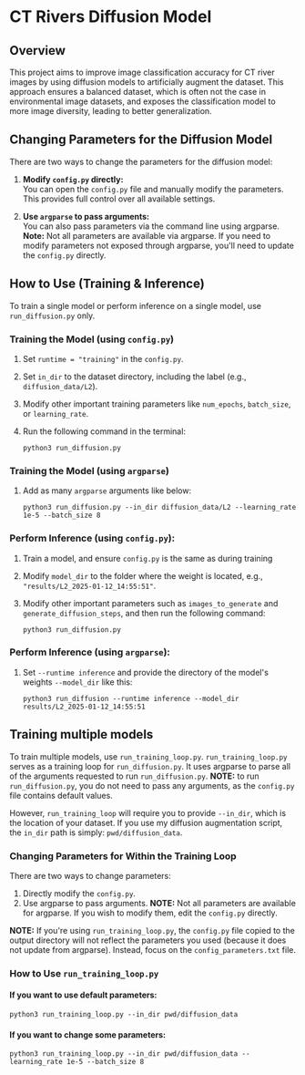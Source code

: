 # CT Rivers Diffusion Model

## Overview

This project aims to improve image classification accuracy for CT river images by using diffusion models to artificially augment the dataset. This approach ensures a balanced dataset, which is often not the case in environmental image datasets, and exposes the classification model to more image diversity, leading to better generalization.

## Changing Parameters for the Diffusion Model

There are two ways to change the parameters for the diffusion model:

1. **Modify `config.py` directly:**  
   You can open the `config.py` file and manually modify the parameters. This provides full control over all available settings.
   
2. **Use `argparse` to pass arguments:**  
   You can also pass parameters via the command line using argparse. **Note:** Not all parameters are available via argparse. If you need to modify parameters not exposed through argparse, you'll need to update the `config.py` directly.

## How to Use (Training & Inference)

To train a single model or perform inference on a single model, use `run_diffusion.py` only. 

### Training the Model (using `config.py`)

1. Set `runtime = "training"` in the `config.py`.
2. Set `in_dir` to the dataset directory, including the label (e.g., `diffusion_data/L2`).
3. Modify other important training parameters like `num_epochs`, `batch_size`, or `learning_rate`.
4. Run the following command in the terminal:  

    ```
    python3 run_diffusion.py 
    ```

### Training the Model (using `argparse`)

1. Add as many `argparse` arguments like below:

    ```
    python3 run_diffusion.py --in_dir diffusion_data/L2 --learning_rate 1e-5 --batch_size 8
    ```

### Perform Inference (using `config.py`):

1. Train a model, and ensure `config.py` is the same as during training
2. Modify `model_dir` to the folder where the weight is located, e.g., `"results/L2_2025-01-12_14:55:51"`.
3. Modify other important parameters such as `images_to_generate` and `generate_diffusion_steps`, and then run the following command: 

    ```
    python3 run_diffusion.py
    ```

### Perform Inference (using `argparse`):

1. Set `--runtime inference` and provide the directory of the model's weights `--model_dir` like this:   

    ```
    python3 run_diffusion --runtime inference --model_dir results/L2_2025-01-12_14:55:51
    ```

## Training multiple models

To train multiple models, use `run_training_loop.py`. `run_training_loop.py` serves as a training loop for `run_diffusion.py`. It uses argparse to parse all of the arguments requested to run `run_diffusion.py`. **NOTE:** to run `run_diffusion.py`, you do not need to pass any arguments, as the `config.py` file contains default values.

However, `run_training_loop` will require you to provide `--in_dir`, which is the location of your dataset. If you use my diffusion augmentation script, the `in_dir` path is simply: `pwd/diffusion_data`.

### Changing Parameters for Within the Training Loop

There are two ways to change parameters:

1. Directly modify the `config.py`.
2. Use argparse to pass arguments. **NOTE:** Not all parameters are available for argparse. If you wish to modify them, edit the `config.py` directly.

**NOTE:** If you're using `run_training_loop.py`, the `config.py` file copied to the output directory will not reflect the parameters you used (because it does not update from argparse). Instead, focus on the `config_parameters.txt` file.

### How to Use `run_training_loop.py`

#### If you want to use default parameters:  

```
python3 run_training_loop.py --in_dir pwd/diffusion_data
```

#### If you want to change some parameters: 

```
python3 run_training_loop.py --in_dir pwd/diffusion_data --learning_rate 1e-5 --batch_size 8
```